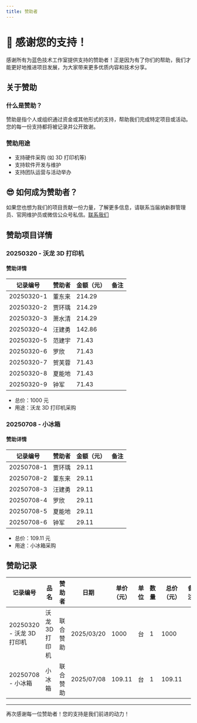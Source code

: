 ```yaml
---
title: 赞助者
---
```


# 🤗 感谢您的支持！

感谢所有为蓝色技术工作室提供支持的赞助者！正是因为有了你们的帮助，我们才能更好地推进项目发展，为大家带来更多优质内容和技术分享。

## 关于赞助

### 什么是赞助？

赞助是指个人或组织通过资金或其他形式的支持，帮助我们完成特定项目或活动。您的每一份支持都将被记录并公开致谢。

### 赞助用途

- 支持硬件采购 (如 3D 打印机等)
- 支持软件开发与维护
- 支持团队运营与活动举办

## 😎 如何成为赞助者？

如果您也想为我们的项目贡献一份力量，了解更多信息，请联系当届纳新群管理员、官网维护员或微信公众号私信。[联系我们](/about/join-us)

## 赞助项目详情

### 20250320 - 沃龙 3D 打印机

#### 赞助详情

| 记录编号       | 赞助者 | 金额（元）  | 备注  |
| ---------- | --- | ------ | --- |
| 20250320-1 | 董东来 | 214.29 |     |
| 20250320-2 | 贾环瑀 | 214.29 |     |
| 20250320-3 | 萧水清 | 214.29 |     |
| 20250320-4 | 汪建勇 | 142.86 |     |
| 20250320-5 | 范建宇 | 71.43  |     |
| 20250320-6 | 罗欣  | 71.43  |     |
| 20250320-7 | 贺芙蓉 | 71.43  |     |
| 20250320-8 | 夏能地 | 71.43  |     |
| 20250320-9 | 钟军  | 71.43  |     |

- 总价：1000 元
- 用途：沃龙 3D 打印机采购

### 20250708 - 小冰箱

#### 赞助详情

| 记录编号       | 赞助者 | 金额（元） | 备注  |
| ---------- | --- | ----- | --- |
| 20250708-1 | 贾环瑀 | 29.11 |     |
| 20250708-2 | 董东来 | 29.11 |     |
| 20250708-3 | 汪建勇 | 29.11 |     |
| 20250708-4 | 罗欣  | 29.11 |     |
| 20250708-5 | 夏能地 | 29.11 |     |
| 20250708-6 | 钟军  | 29.11 |     |

- 总价：109.11 元
- 用途：小冰箱采购

## 赞助记录

| 记录编号                 | 品名        | 赞助者  | 日期         | 单价（元）  | 单位  | 数量  | 总价（元）  | 备注  |
| -------------------- | --------- | ---- | ---------- | ------ | --- | --- | ------ | --- |
| 20250320 - 沃龙 3D 打印机 | 沃龙 3D 打印机 | 联合赞助 | 2025/03/20 | 1000   | 台   | 1   | 1000   |     |
| 20250708 - 小冰箱       | 小冰箱       | 联合赞助 | 2025/07/08 | 109.11 | 台   | 1   | 109.11 |     |

---

再次感谢每一位赞助者！您的支持是我们前进的动力！
